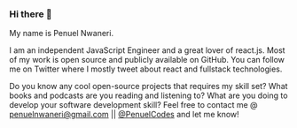 ### Hi there 👋


My name is Penuel Nwaneri.

I am an independent JavaScript Engineer and a great lover of  react.js. Most of my work is open source and publicly available on GitHub. You can follow me on Twitter where I mostly tweet about react and fullstack technologies.



Do you know any cool open-source projects that requires my skill set?
What books and podcasts are you reading and listening to? What are you doing to develop your software development skill? Feel free to contact me @ penuelnwaneri@gmail.com || <a href="https://twitter.com/PenuelCodes">@PenuelCodes</a> and let me know!

<!--
**PenuelCodes/PenuelCodes** is a ✨ _special_ ✨ repository because its `README.md` (this file) appears on your GitHub profile.

Here are some ideas to get you started:

- 🔭 I’m currently working on ...
- 🌱 I’m currently learning ...
- 👯 I’m looking to collaborate on ...
- 🤔 I’m looking for help with ...
- 💬 Ask me about ...
- 📫 How to reach me: ...
- 😄 Pronouns: ...
- ⚡ Fun fact: ...
-->

